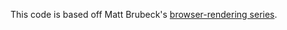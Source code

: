 This code is based off Matt Brubeck's [browser-rendering series](https://limpet.net/mbrubeck/2014/08/08/toy-layout-engine-1.html). 
